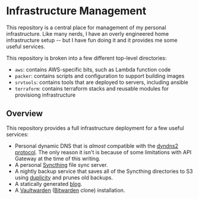 Infrastructure Management
=========================

This repository is a central place for management of my personal infrastructure.
Like many nerds, I have an overly engineered home infrastructure setup -- but I
have fun doing it and it provides me some useful services.

This repository is broken into a few different top-level directories:

* `aws`: contains AWS-specific bits, such as Lambda function code
* `packer`: contains scripts and configuration to support building images
* `srvtools`: contains tools that are deployed to servers, including ansible
* `terraform`: contains terraform stacks and reusable modules for provisiong
  infrastructure

Overview
--------

This repository provides a full infrastructure deployment for a few useful
services:

* Personal dynamic DNS that is _almost_ compatible with the
  [dyndns2 protocol][1]. The only reason it isn't is because
  of some limitations with API Gateway at the time of this
  writing.
* A personal [Syncthing][2] file sync server.
* A nightly backup service that saves all of the Syncthing
  directories to S3 using [duplicity][3] and prunes old
  backups.
* A statically generated [blog][4].
* A [Vaultwarden][5] ([Bitwarden][6] clone) installation.


[1]: https://sourceforge.net/p/ddclient/wiki/protocols/#dyndns2
[2]: https://syncthing.net/
[3]: http://duplicity.nongnu.org/
[4]: https://www.johnk.io
[5]: https://github.com/dani-garcia/vaultwarden
[6]: https://bitwarden.com/
